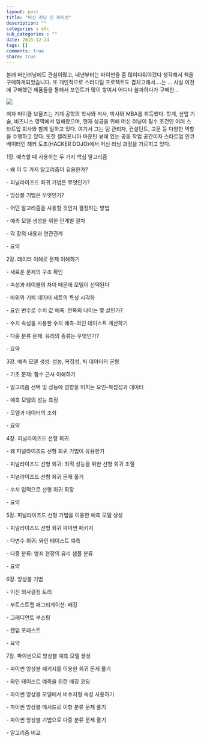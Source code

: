 ```yaml
---
layout: post
title: "머신 러닝 인 파이썬"
description: ""
categories : etc
sub_categories : ""
date: 2015-12-24
tags: []
comments: true
share: true
---
```


본래 머신러닝에도 관심이많고, 내년부터는 파이썬을 좀 많이다뤄야겠다 생각해서 책을 구매하게되었습니다. 또 개인적으로 스터디팀 프로젝트도
겹치고해서....는 ... 사실 이전에 구매했던 제품들을 통해서 포인트가 많이 쌓여서 어디다 쓸까하다가 구매한...

  

  

![](/assets/images/posts/441/26337A3656C3C14702C885.JPEG)

  

  

저자 마이클 보울즈는 기계 공학의 학사와 석사, 박사와 MBA를 취득했다. 학계, 산업 기술, 비즈니스 영역에서 일해왔으며, 현재 성공을
위해 머신 러닝이 필수 조건인 여러 스타트업 회사와 함께 일하고 있다. 여기서 그는 팀 관리자, 컨설턴트, 고문 등 다양한 역할을 수행하고
있다. 또한 캘리포니아 마운틴 뷰에 있는 공동 작업 공간이자 스타트업 인큐베이터인 해커 도조(HACKER DOJO)에서 머신 러닝 과정을
가르치고 있다.

  

1장. 예측할 때 사용하는 두 가지 핵심 알고리즘

\- 왜 이 두 가지 알고리즘이 유용한가?

\- 피널라이즈드 회귀 기법은 무엇인가?

\- 앙상블 기법은 무엇인가?

\- 어떤 알고리즘을 사용할 것인지 결정하는 방법

\- 예측 모델 생성을 위한 단계별 절차

\- 각 장의 내용과 연관관계

\- 요약

  

2장. 데이터 이해로 문제 이해하기

\- 새로운 문제의 구조 확인

\- 속성과 레이블의 차이 때문에 모델이 선택된다

\- 바위와 기뢰 데이터 세트의 특성 시각화

\- 요인 변수로 수치 값 예측: 전복의 나이는 몇 살인가?

\- 수치 속성을 사용한 수치 예측-와인 테이스트 계산하기

\- 다중 분류 문제: 유리의 종류는 무엇인가?

\- 요약

  

3장. 예측 모델 생성: 성능, 복잡성, 빅 데이터의 균형

\- 기초 문제: 함수 근사 이해하기

\- 알고리즘 선택 및 성능에 영향을 미치는 요인-복잡성과 데이터

\- 예측 모델의 성능 측정

\- 모델과 데이터의 조화

\- 요약

  

4장. 피널라이즈드 선형 회귀

\- 왜 피널라이즈드 선형 회귀 기법이 유용한가

\- 피널라이즈드 선형 회귀: 최적 성능을 위한 선형 회귀 조절

\- 피널라이즈드 선형 회귀 문제 풀기

\- 수치 입력으로 선형 회귀 확장

\- 요약

  

5장. 피널라이즈드 선형 기법을 이용한 예측 모델 생성

\- 피널라이즈드 선형 회귀 파이썬 패키지

\- 다변수 회귀: 와인 테이스트 예측

\- 다중 분류: 범죄 현장의 유리 샘플 분류

\- 요약

  

6장. 앙상블 기법

\- 이진 의사결정 트리

\- 부트스트랩 애그리게이션: 배깅

\- 그래디언트 부스팅

\- 랜덤 포레스트

\- 요약

  

7장. 파이썬으로 앙상블 예측 모델 생성

\- 파이썬 앙상블 패키지를 이용한 회귀 문제 풀기

\- 와인 테이스트 예측을 위한 배깅 코딩

\- 파이썬 앙상블 모델에서 비수치형 속성 사용하기

\- 파이썬 앙상블 메서드로 이항 분류 문제 풀기

\- 파이썬 앙상블 기법으로 다중 분류 문제 풀기

\- 알고리즘 비교

  

  

